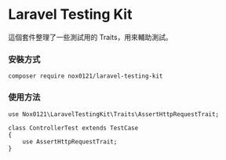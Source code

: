 # Laravel Testing Kit

這個套件整理了一些測試用的 Traits，用來輔助測試。

### 安裝方式

`composer require nox0121/laravel-testing-kit`

### 使用方法

	use Nox0121\LaravelTestingKit\Traits\AssertHttpRequestTrait;

	class ControllerTest extends TestCase
	{
    	use AssertHttpRequestTrait;
    }
